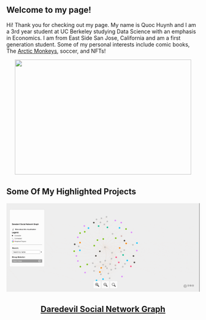 ## Welcome to my page!
Hi! Thank you for checking out my page. My name is Quoc Huynh and I am a 3rd year student at UC Berkeley studying Data Science with an emphasis in Economics.
I am from East Side San Jose, California and am a first generation student. Some of my personal interests include comic books,
The [Arctic Monkeys](https://www.arcticmonkeys.com/), soccer, and NFTs! 

<p align="center">
  <img width="460" height="300" src="https://img.texasmonthly.com/2021/10/Texas-Squirrels-Gone-Wild.jpg">
</p>

## Some Of My Highlighted Projects


![Test](Images/dd_gif.gif)
<h2 align = "center">
    <a href="https://quoc-huynh.github.io/Daredevil_Graph/">Daredevil Social Network Graph</a> 
</h2>
